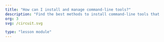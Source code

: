 ```yaml
---
title: "How can I install and manage command-line tools?"
description: "Find the best methods to install command-line tools that help with productivity and development tasks."
org: 3
svg: /circuit.svg

type: "lesson module"
---
```

